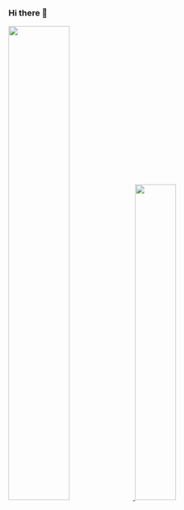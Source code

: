 ### Hi there 👋
<div float="left">
  <a href="https://github.com/anuraghazra/github-readme-stats">
    <img width="49%" src="https://github-readme-stats.vercel.app/api?username=a-im12&count_private=true&show_icons=true&theme=dark" />
  </a>
  </td>
  <td border="0">
  <a href="https://github.com/anuraghazra/convoychat">
    <img width="40%" src="https://github-readme-stats.vercel.app/api/top-langs/?username=a-im12&layout=compact&theme=dracula" />
  </a>
</div>
